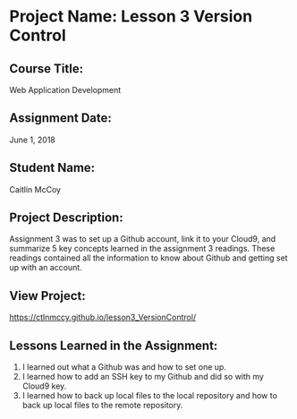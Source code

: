 # Project Name:  Lesson 3 Version Control


## Course Title:
Web Application Development

## Assignment Date:  
June 1, 2018

## Student Name:  
Caitlin McCoy

## Project Description:
Assignment 3 was to set up a Github account, link it to your Cloud9, and summarize 5 key concepts learned in the assignment 3 readings. These readings contained all the information to know about Github and getting set up with an account. 

## View Project:
https://ctlnmccy.github.io/lesson3_VersionControl/

## Lessons Learned in the Assignment:
1. I learned out what a Github was and how to set one up. 
2. I learned how to add an SSH key to my Github and did so with my Cloud9 key. 
3. I learned how to back up local files to the local repository and how to back up local files to the remote repository. 

